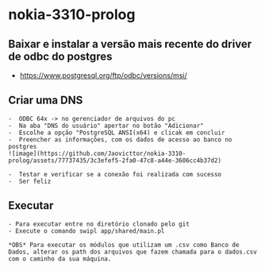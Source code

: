 # nokia-3310-prolog


## Baixar e instalar a versão mais recente do driver de odbc do postgres 
 - https://www.postgresql.org/ftp/odbc/versions/msi/

## Criar uma DNS
    -  ODBC 64x -> no gerenciador de arquivos do pc
    -  Na aba "DNS do usuário" apertar no botão "Adicionar"
    -  Escolhe a opção "PostgreSQL ANSI(x64) e clicak em concluir
    -  Preencher as informações, com os dados de acesso ao banco no postgres
    ![image](https://github.com/Jaovicttor/nokia-3310-prolog/assets/77737435/3c3efef5-2fa0-47c8-a44e-3606cc4b37d2)

    -  Testar e verificar se a conexão foi realizada com sucesso
    -  Ser feliz 

## Executar
    - Para executar entre no diretório clonado pelo git 
    - Execute o comando swipl app/shared/main.pl  

    *OBS* Para executar os módulos que utilizam um .csv como Banco de Dados, alterar os path dos arquivos que fazem chamada para o dados.csv com o caminho da sua máquina.
